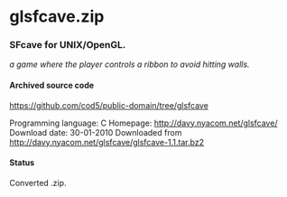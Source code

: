 # glsfcave.zip #

### SFcave for UNIX/OpenGL. ###

*a game where the player controls a ribbon to avoid hitting walls.*

#### Archived source code ####
https://github.com/cod5/public-domain/tree/glsfcave

Programming language: C
Homepage: http://davy.nyacom.net/glsfcave/
Download date: 30-01-2010
Downloaded from http://davy.nyacom.net/glsfcave/glsfcave-1.1.tar.bz2

#### Status ####
Converted .zip.

